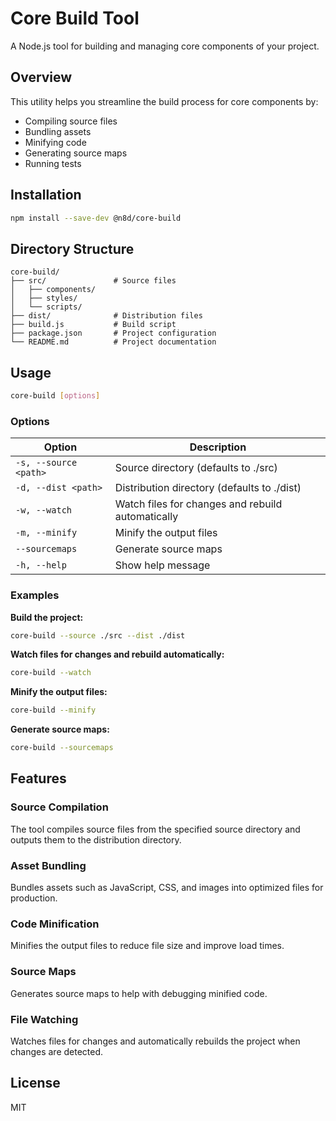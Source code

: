 # Core Build Tool

A Node.js tool for building and managing core components of your project.

## Overview

This utility helps you streamline the build process for core components by:
- Compiling source files
- Bundling assets
- Minifying code
- Generating source maps
- Running tests

## Installation

```bash
npm install --save-dev @n8d/core-build
```

## Directory Structure

```
core-build/
├── src/               # Source files
│   ├── components/
│   ├── styles/
│   └── scripts/
├── dist/              # Distribution files
├── build.js           # Build script
├── package.json       # Project configuration
└── README.md          # Project documentation
```

## Usage

```bash
core-build [options]
```

### Options

| Option          | Description                                              |
|-----------------|----------------------------------------------------------|
| `-s, --source <path>` | Source directory (defaults to ./src)                     |
| `-d, --dist <path>`   | Distribution directory (defaults to ./dist)              |
| `-w, --watch`         | Watch files for changes and rebuild automatically        |
| `-m, --minify`        | Minify the output files                                   |
| `--sourcemaps`        | Generate source maps                                      |
| `-h, --help`          | Show help message                                         |

### Examples

**Build the project:**
```bash
core-build --source ./src --dist ./dist
```

**Watch files for changes and rebuild automatically:**
```bash
core-build --watch
```

**Minify the output files:**
```bash
core-build --minify
```

**Generate source maps:**
```bash
core-build --sourcemaps
```

## Features

### Source Compilation

The tool compiles source files from the specified source directory and outputs them to the distribution directory.

### Asset Bundling

Bundles assets such as JavaScript, CSS, and images into optimized files for production.

### Code Minification

Minifies the output files to reduce file size and improve load times.

### Source Maps

Generates source maps to help with debugging minified code.

### File Watching

Watches files for changes and automatically rebuilds the project when changes are detected.

## License

MIT
